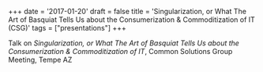 +++
date = '2017-01-20'
draft = false
title = 'Singularization, or What The Art of Basquiat Tells Us about the Consumerization & Commoditization of IT (CSG)'
tags = ["presentations"]
+++

Talk on *Singularization, or What The Art of Basquiat Tells Us about the 
Consumerization & Commoditization of IT*, Common Solutions Group Meeting, Tempe AZ